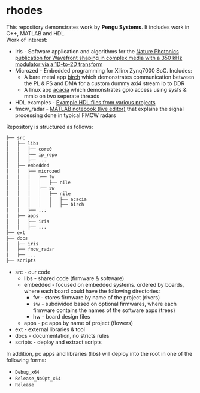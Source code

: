 # rhodes

This repository demonstrates work by **Pengu Systems**. It includes work in C++, MATLAB and HDL.<br>
Work of interest:
* Iris - Software application and algorithms for the [Nature Photonics publication for Wavefront shaping in complex media with a 350 kHz modulator via a 1D-to-2D transform](./docs/iris/s41566-019-0503-6.pdf)
* Microzed - Embedded programming for Xilinx Zynq7000 SoC. Includes:
    * A bare metal app [birch](./src/embedded/microzed/sw/nile/birch) which demonstrates communication between the PL & PS and DMA for a custom dummy axi4 stream ip to DDR
    * A linux app [acacia](./src/embedded/microzed/sw/nile/acacia) which demonstrates gpio access using sysfs & mmio on two seperate threads
* HDL examples - [Example HDL files from various projects](./src/embedded/hdl_examples)
* fmcw_radar - [MATLAB notebook (live editor)](./docs/fmcw_radar/) that explains the signal processing done in typical FMCW radars


Repository is structured as follows:
```bash
├── src
│   ├── libs
│   │   ├── core0
│   │   ├── ip_repo
│   │   ├── ...
│   ├── embedded
│   │   ├── microzed
│   │   │   ├── fw
│   │   │   │   ├── nile
│   │   │   ├── sw
│   │   │   │   ├── nile
│   │   │   │   │   ├── acacia
│   │   │   │   │   ├── birch
│   │   ├── ...
│   ├── apps
│   │   ├── iris
│   │   ├── ...
├── ext
├── docs
│   ├── iris
│   ├── fmcw_radar
│   ├── ...
├── scripts
```
* src - our code
  * libs - shared code (firmware & software)
  * embedded - focused on embedded systems. ordered by boards, where each board could have the following directories:
    * fw - stores firmware by name of the project (rivers)
    * sw - subdivided based on optional firmwares, where each firmware contains the names of the software apps (trees)
    * hw - board design files
  * apps - pc apps by name of project (flowers)
* ext - external libraries & tool
* docs - documentation, no stricts rules
* scripts - deploy and extract scripts

In addition, pc apps and libraries (libs) will deploy into the root in one of the following forms:
* `Debug_x64`
* `Release_NoOpt_x64`
* `Release`
